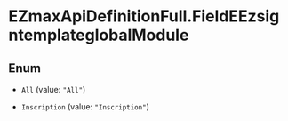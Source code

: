 # EZmaxApiDefinitionFull.FieldEEzsigntemplateglobalModule

## Enum


* `All` (value: `"All"`)

* `Inscription` (value: `"Inscription"`)



